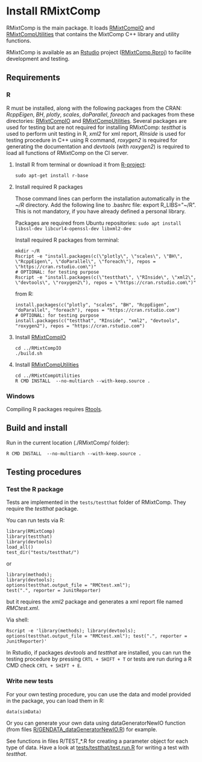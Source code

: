 
# Install RMixtComp

RMixtComp is the main package. It loads [RMixtCompIO](../RMixtCompIO) and [RMixtCompUtilities](../RMixtCompUtilities) that contains the MixtComp C++ library and utility functions. 

RMixtComp is available as an [Rstudio](https://www.rstudio.com/products/rstudio/download/#download) project ([RMixtComp.Rproj](RMixtComp/RMixtComp.Rproj)) to facilite development and testing.

## Requirements

### R

R must be installed, along with the following packages from the CRAN: *RcppEigen*, *BH*, *plotly*, *scales*, *doParallel*, *foreach* and packages from these directories: [RMixtCompIO](../RMixtCompIO) and [RMixtCompUtilities](../RMixtCompUtilities). Several packages are used for testing but are not required for installing RMixtComp: *testthat* is used to perform unit testing in R, *xml2* for xml report, *RInside* is used for testing procedure in C++ using R command, *roxygen2* is required for generating the documentation and *devtools* (with *roxygen2*) is required to load all functions of RMixtComp on the CI server.

1. Install R from terminal or download it from [R-project](https://www.r-project.org/):
    ```
    sudo apt-get install r-base
    ```

2. Install required R packages

    Those command lines can perform the installation automatically in the *~/R* directory.
    Add the following line to .bashrc file: export R_LIBS="~/R". This is not mandatory, if you have already defined a personal library.

    Packages are required from Ubuntu repositories: 
    ```sudo apt install libssl-dev libcurl4-openssl-dev libxml2-dev```
    
    Install required R packages from terminal:
    ```
    mkdir ~/R
    Rscript -e "install.packages(c(\"plotly\", \"scales\", \"BH\", \"RcppEigen\", \"doParallel\", \"foreach\"), repos = \"https://cran.rstudio.com\")"
    # OPTIONAL: for testing purpose
    Rscript -e "install.packages(c(\"testthat\", \"RInside\", \"xml2\", \"devtools\", \"roxygen2\"), repos = \"https://cran.rstudio.com\")"
    ```
    from R:
    ```
    install.packages(c("plotly", "scales", "BH", "RcppEigen", "doParallel", "foreach"), repos = "https://cran.rstudio.com")
    # OPTIONAL: for testing purpose
    install.packages(c("testthat", "RInside", "xml2", "devtools", "roxygen2"), repos = "https://cran.rstudio.com")
    ```

3. Install [RMixtCompIO](../RMixtCompIO)

    ```
    cd ../RMixtCompIO
    ./build.sh
    ```

4. Install [RMixtCompUtilities](../RMixtCompUtilities)

    ```
    cd ../RMixtCompUtilities
    R CMD INSTALL  --no-multiarch --with-keep.source .
    ```

### Windows

Compiling R packages requires [Rtools](https://cran.r-project.org/bin/windows/Rtools/).


## Build and install

Run in the current location (./RMixtComp/ folder):

```
R CMD INSTALL  --no-multiarch --with-keep.source .
```


## Testing procedures

### Test the R package

Tests are implemented in the `tests/testthat` folder of RMixtComp. They require the *testthat* package.

You can run tests via R:

```
library(RMixtComp)
library(testthat)
library(devtools)
load_all()
test_dir("tests/testthat/")
```
or 
```
library(methods); 
library(devtools); 
options(testthat.output_file = "RMCtest.xml"); 
test(".", reporter = JunitReporter)
```
but it requires the *xml2* package and generates a xml report file named *RMCtest.xml*.

Via shell:
```
Rscript -e 'library(methods); library(devtools); options(testthat.output_file = "RMCtest.xml"); test(".", reporter = JunitReporter)'
```

In Rstudio, if packages *devtools* and *testthat* are installed, you can run the testing procedure by pressing `CRTL + SHIFT + T` or tests are run during a R CMD check `CRTL + SHIFT + E`.



### Write new tests

For your own testing procedure, you can use the data and model provided in the package, you can load them in R:
```
data(simData)
```

Or you can generate your own data using dataGeneratorNewIO function (from files [R/GENDATA_dataGeneratorNewIO.R](../RMixtCompIO/R/GENDATA_dataGeneratorNewIO.R)) for example.

See functions in files R/TEST_\*.R for creating a parameter object for each type of data. Have a look at [tests/testthat/test.run.R](tests/testthat/test.run.R) for writing a test with *testthat*.
